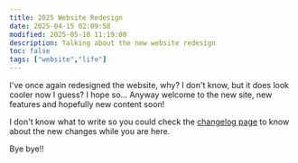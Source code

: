 ```yaml
---
title: 2025 Website Redesign
date: 2025-04-15 02:09:58
modified: 2025-05-10 11:19:00
description: Talking about the new website redesign
toc: false
tags: ["website","life"]
---
```


I've once again redesigned the website, why? I don't know, but it does look cooler now I guess? I hope so... Anyway welcome to the new site, new features and hopefully new content soon!

I don't know what to write so you could check the [changelog page](/changelog) to know about the new changes while you are here.

Bye bye!!